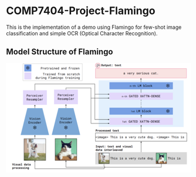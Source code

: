 # COMP7404-Project-Flamingo

This is the implementation of a demo using Flamingo for few-shot image classification and simple OCR (Optical Character Recognition).

## Model Structure of Flamingo

<p align="center">
  <img src="./images/model_structure.png" />
</p>

